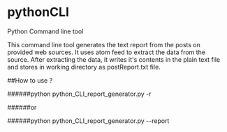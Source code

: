 # pythonCLI
Python Command line tool

This command line tool generates the text report from the posts on provided web sources. It uses atom feed to extract the data
from the source. After extracting the data, it writes it's contents in the plain text file and stores in working directory as 
postReport.txt file.

##How to use ?

######python python_CLI_report_generator.py -r

######or

######python  python_CLI_report_generator.py --report
